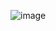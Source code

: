 ![image](https://github.com/phongacy2705/PowerBI/assets/142887546/5b9edc36-0ed1-4f3a-b1c9-18bfefbdc87c)
